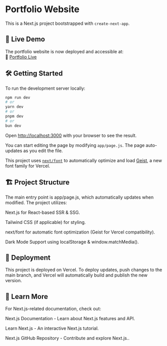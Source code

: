 # Portfolio Website

This is a Next.js project bootstrapped with `create-next-app`.

## 🚀 Live Demo  
The portfolio website is now deployed and accessible at:  
🔗 [Portfolio Live](https://portfolio-kneknews-projects.vercel.app/)

## 🛠 Getting Started

To run the development server locally:

```bash
npm run dev
# or
yarn dev
# or
pnpm dev
# or
bun dev
```

Open [http://localhost:3000](http://localhost:3000) with your browser to see the result.

You can start editing the page by modifying `app/page.js`. The page auto-updates as you edit the file.

This project uses [`next/font`](https://nextjs.org/docs/app/building-your-application/optimizing/fonts) to automatically optimize and load [Geist](https://vercel.com/font), a new font family for Vercel.

## 🏗 Project Structure
The main entry point is app/page.js, which automatically updates when modified. The project utilizes:

Next.js for React-based SSR & SSG.

Tailwind CSS (if applicable) for styling.

next/font for automatic font optimization (Geist for Vercel compatibility).

Dark Mode Support using localStorage & window.matchMedia().

## 📡 Deployment
This project is deployed on Vercel. To deploy updates, push changes to the main branch, and Vercel will automatically build and publish the new version.

## 📖 Learn More
For Next.js-related documentation, check out:

Next.js Documentation - Learn about Next.js features and API.

Learn Next.js - An interactive Next.js tutorial.

Next.js GitHub Repository - Contribute and explore Next.js..

